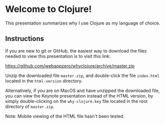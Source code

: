 # Welcome to Clojure!

This presentation summarizes why I use Clojure as my language of choice.

## Instructions

If you are new to git or GitHub, the easiest way to download the files needed to view this presentation is to visit this link:

https://github.com/webappzero/whyclojure/archive/master.zip

Unzip the downloaded file ```master.zip```, and double-click the file ```index.html``` located in the ```html-version``` directory.

Alternatively, if you are on MacOS and have unzipped the downloaded file, you can view the Keynote presentation instead of the HTML version, by simply double-clicking on the ```why-clojure.key``` file located in the root directory of ```master.zip```.

Note: Mobile viewing of the HTML file hasn't been tested. 


